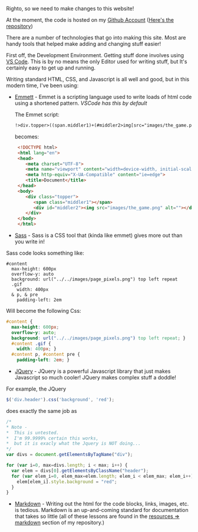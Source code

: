Righto, so we need to make changes to this website!

At the moment, the code is hosted on my [Github Account](http://github.com/Andrew-College) ([Here's the repository](https://github.com/Andrew-College/Andrew-College.github.io))

There are a number of technologies that go into making this site. Most are handy tools that helped make adding and changing stuff easier!

First off, the Development Environment.
Getting stuff done involves using [VS Code](https://code.visualstudio.com/). This is by no means the only Editor used for writing stuff, but It's certainly easy to get up and running.

Writing standard HTML, CSS, and Javascript is all well and good, but in this modern time, I've been using:

- [Emmett](https://emmet.io/) - Emmet is a scripting language used to write loads of html code using a shortened pattern. *VSCode has this by default*

  The Emmet script:
  ```html
  !>div.topper>((span.middler1)+(#middler2>img[src="images/the_game.png"]))
  ```

  becomes:
  ```html
   <!DOCTYPE html>
   <html lang="en">
   <head>
      <meta charset="UTF-8">
      <meta name="viewport" content="width=device-width, initial-scale=1.0">
      <meta http-equiv="X-UA-Compatible" content="ie=edge">
      <title>Document</title>
   </head>
   <body>
      <div class="topper">
         <span class="middler1"></span>
         <div id="middler2"><img src="images/the_game.png" alt=""></div>
      </div>
   </body>
   </html>
  ```

- [Sass](http://sass-lang.com/) - Sass is a CSS tool that (kinda like emmet) gives more out than you write in!

Sass code looks something like:

```
#content
  max-height: 600px
  overflow-y: auto
  background: url("../../images/page_pixels.png") top left repeat
  .gif
    width: 400px
  & p, & pre
    padding-left: 2em
```

Will become the following Css:

```Css
#content {
  max-height: 600px;
  overflow-y: auto;
  background: url("../../images/page_pixels.png") top left repeat; }
  #content .gif {
    width: 400px; }
  #content p, #content pre {
    padding-left: 2em; }
```

- [JQuery](https://jquery.com/) - JQuery is a powerful Javascript library that just makes Javascript so much cooler! JQuery makes complex stuff a doddle!

For example, the JQuery

```javascript
$('div.header').css('background', 'red');
```

does exactly the same job as

```javascript
/* 
* Note - 
*  This is untested. 
*  I'm 99.9999% certain this works,
*  but it is exacly what the Jquery is NOT doing...
*/
var divs = document.getElementsByTagName("div");

for (var i=0, max=divs.length; i < max; i++) {
  var elem = divs[0].getElementsByClassName("header");
  for (var elem_i=0, elem_max=elem.length; elem_i < elem_max; elem_i++) {
    elem[elem_i].style.background = "red";
  }
}
```

- [Markdown](https://en.wikipedia.org/wiki/Markdown) - Writing out the html for the code blocks, links, images, etc. is tedious. Markdown is an up-and-coming standard for documentation that takes so little (all of these lessons are found in the [resources => markdown](https://github.com/Andrew-College/Andrew-College.github.io/tree/master/resources/markdown) section of my repository.)